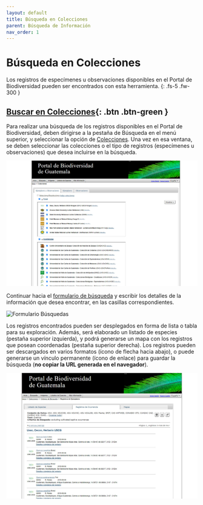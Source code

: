 ```yaml
---
layout: default
title: Búsqueda en Colecciones
parent: Búsqueda de Información
nav_order: 1
---
```


# Búsqueda en Colecciones

Los registros de especímenes u observaciones disponibles en el Portal de Biodiversidad pueden ser encontrados con esta herramienta.
{: .fs-5 .fw-300 }

[Buscar en Colecciones](https://biodiversidad.gt/portal/collections/index.php){: .btn .btn-green } 
---

Para realizar una búsqueda de los registros disponibles en el Portal de Biodiversidad, deben dirigirse a la pestaña de Búsqueda en el menú superior, y seleccionar la opción de [Colecciones](https://biodiversidad.gt/portal/collections/index.php). Una vez en esa ventana, se deben seleccionar las colecciones o el tipo de registros (especímenes u observaciones) que desea incluirse en la búsqueda. 

<img src="https://github.com/GuatemalaPortal/guatemalaportal.github.io/blob/main/static/portal/ColeccionesPortal.jpg?raw=true" alt="Colecciones">

Continuar hacia el [formulario de búsqueda](https://biodiversidad.gt/portal/collections/harvestparams.php) y escribir los detalles de la información que desea encontrar, en las casillas correspondientes. 

<img src="https://github.com/GuatemalaPortal/guatemalaportal.github.io/blob/main/static/portal/B%C3%BAsquedaColecciones.jpg?raw=true" alt="Formulario Búsquedas">

Los registros encontrados pueden ser desplegados en forma de lista o tabla para su exploración. Además, será elaborado un listado de especies (pestaña superior izquierda), y podrá generarse un mapa con los registros que posean coordenadas (pestaña superior derecha). Los registros pueden ser descargados en varios formatos (ícono de flecha hacia abajo), o puede generarse un vínculo permanente (ícono de enlace) para guardar la búsqueda (**no copiar la URL generada en el navegador**).  

<img src="https://github.com/GuatemalaPortal/guatemalaportal.github.io/blob/main/static/portal/ResultadosLista.jpg?raw=true" alt="Resultado Búsquedas">
